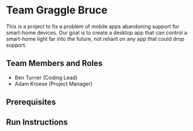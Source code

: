 # Team Graggle Bruce

This is a project to fix a problem of mobile apps abandoning support for
smart-home devices. Our goal is to create a desktop app that can control
a smart-home light far into the future, not reliant on any app that could
drop support.

## Team Members and Roles

* Ben Turner (Coding Lead)
* Adam Kroese (Project Manager)

## Prerequisites

## Run Instructions
